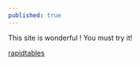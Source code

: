 ```yaml
---
published: true
---
```

This site is wonderful !
You must try it!

[rapidtables](https://www.rapidtables.com/ "rapidtables")
